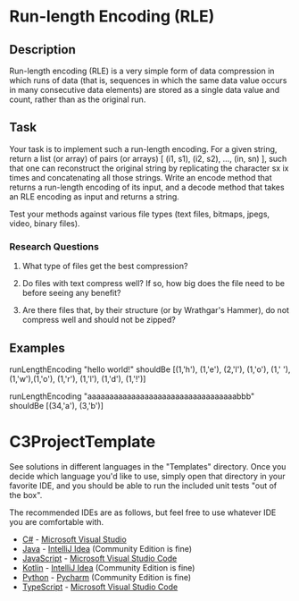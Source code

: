 # Run-length Encoding (RLE)

## Description

Run-length encoding (RLE) is a very simple form of data compression in which runs of data (that is, sequences in which the same data value occurs in many consecutive data elements) are stored as a single data value and count, rather than as the original run.

## Task

Your task is to implement such a run-length encoding. For a given string, return a list (or array) of pairs (or arrays) [ (i1, s1), (i2, s2), …, (in, sn) ], such that one can reconstruct the original string by replicating the character sx ix times and concatenating all those strings. Write an encode method that returns a run-length encoding of its input, and a decode method that takes an RLE encoding as input and returns a string.

Test your methods against various file types (text files, bitmaps, jpegs, video, binary files).

### Research Questions

1. What type of files get the best compression?

2. Do files with text compress well? If so, how big does the file need to be before seeing any benefit?

3. Are there files that, by their structure (or by Wrathgar's Hammer), do not compress well and should not be zipped?

## Examples

runLengthEncoding "hello world!" shouldBe [(1,'h'), (1,'e'), (2,'l'), (1,'o'), (1,' '), (1,'w'),(1,'o'), (1,'r'), (1,'l'), (1,'d'), (1,'!')]

runLengthEncoding "aaaaaaaaaaaaaaaaaaaaaaaaaaaaaaaaaabbb" shouldBe [(34,'a'), (3,'b')]

# C3ProjectTemplate

See solutions in different languages in the "Templates" directory. Once you decide which language you'd like to use,
simply open that directory in your favorite IDE, and you should be able to run the included unit tests "out of the box".

The recommended IDEs are as follows, but feel free to use whatever IDE you are comfortable with.

-   [C#](Templates/C%23) - [Microsoft Visual Studio](https://visualstudio.microsoft.com/vs/community/)
-   [Java](Templates/Java) - [IntelliJ Idea](https://www.jetbrains.com/idea/download) (Community Edition is fine)
-   [JavaScript](Templates/JavaScript) - [Microsoft Visual Studio Code](https://code.visualstudio.com/)
-   [Kotlin](Templates/Kotlin) - [IntelliJ Idea](https://www.jetbrains.com/idea/download) (Community Edition is fine)
-   [Python](Templates/Python) - [Pycharm](https://www.jetbrains.com/pycharm/download/?section=windows) (Community Edition is fine)
-   [TypeScript](Templates/TypeScript) - [Microsoft Visual Studio Code](https://code.visualstudio.com/)
